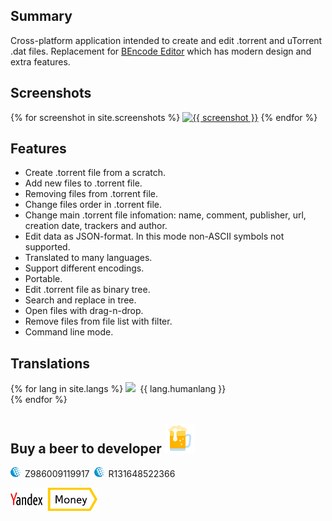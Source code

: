 ## Summary

Cross-platform application intended to create and edit .torrent and uTorrent .dat files. Replacement for [BEncode Editor](https://sites.google.com/site/ultimasites/bencode-editor) which has modern design and extra features.

## Screenshots

{% for screenshot in site.screenshots %}
<a href="{{ screenshot }}.png"><img style="width:300px" src="{{ screenshot }}.png" alt="{{ screenshot }}"/></a>
{% endfor %}

## Features

- Create .torrent file from a scratch.  
- Add new files to .torrent file.  
- Removing files from .torrent file.  
- Change files order in .torrent file.  
- Change main .torrent file infomation: name, comment, publisher, url, creation date, trackers and author.  
- Edit data as JSON-format. In this mode non-ASCII symbols not supported.  
- Translated to many languages.  
- Support different encodings.
- Portable.  
- Edit .torrent file as binary tree.  
- Search and replace in tree.  
- Open files with drag-n-drop.  
- Remove files from file list with filter.  
- Command line mode.

## Translations

{% for lang in site.langs %}
<img class="flag" src="https://raw.githubusercontent.com/hjnilsson/country-flags/master/png100px/{{ lang.country }}.png">&ensp;{{ lang.humanlang }}  
{% endfor %}

## Buy a beer to developer <img class="scale" src="icons/beer.png">

<img class="scale" src="icons/wmlogo_16.png">&ensp;Z986009119917&ensp;<img class="scale" src="icons/wmlogo_16.png">&ensp;R131648522366

<a href="https://money.yandex.ru/to/410013137242898"><img src="icons/ya_money_logo_eng.png"></a>

